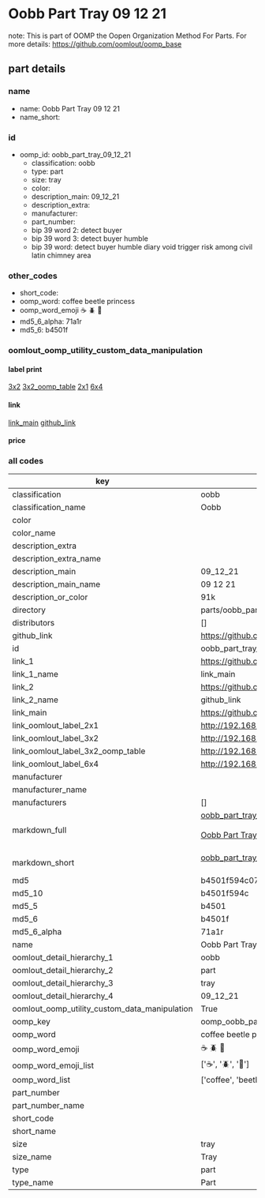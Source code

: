 # Oobb Part Tray 09 12 21  

note: This is part of OOMP the Oopen Organization Method For Parts. For more details: https://github.com/oomlout/oomp_base

##  part details





### name
* name: Oobb Part Tray 09 12 21
* name_short: 
### id
* oomp_id: oobb_part_tray_09_12_21
  * classification: oobb
  * type: part
  * size: tray
  * color: 
  * description_main: 09_12_21
  * description_extra: 
  * manufacturer: 
  * part_number: 
  * bip 39 word 2: detect buyer
  * bip 39 word 3: detect buyer humble
  * bip 39 word: detect buyer humble diary void trigger risk among civil latin chimney area

### other_codes
* short_code: 
* oomp_word: coffee beetle princess
* oomp_word_emoji :coffee: :beetle: :princess:
* md5_6_alpha: 71a1r
* md5_6: b4501f






### oomlout_oomp_utility_custom_data_manipulation
#### label print
[3x2](http://192.168.1.245:1112/?label=oomp%2071a1r)
[3x2_oomp_table](http://192.168.1.107:1112/?label=oomp%2071a1r)
[2x1](http://192.168.1.242:1112/?label=oomp%2071a1r)
[6x4](http://192.168.1.55:1112/?label=oomp%2071a1r)    

#### link

[link_main](https://github.com/oomlout/oomlout_oomp_current_version_messy/tree/main/parts/oobb_part_tray_09_12_21) [github_link](https://github.com/oomlout/oomlout_oomp_part_src/tree/main/parts/oobb_part_tray_09_12_21)                             

#### price







### all codes 
| key | value |  
| --- | --- |  
| classification | oobb |  
| classification_name | Oobb |  
| color |  |  
| color_name |  |  
| description_extra |  |  
| description_extra_name |  |  
| description_main | 09_12_21 |  
| description_main_name | 09 12 21 |  
| description_or_color | 91k |  
| directory | parts/oobb_part_tray_09_12_21 |  
| distributors | [] |  
| github_link | https://github.com/oomlout/oomlout_oomp_part_src/tree/main/parts/oobb_part_tray_09_12_21 |  
| id | oobb_part_tray_09_12_21 |  
| link_1 | https://github.com/oomlout/oomlout_oomp_current_version_messy/tree/main/parts/oobb_part_tray_09_12_21 |  
| link_1_name | link_main |  
| link_2 | https://github.com/oomlout/oomlout_oomp_part_src/tree/main/parts/oobb_part_tray_09_12_21 |  
| link_2_name | github_link |  
| link_main | https://github.com/oomlout/oomlout_oomp_current_version_messy/tree/main/parts/oobb_part_tray_09_12_21 |  
| link_oomlout_label_2x1 | http://192.168.1.242:1112/?label=oomp%2071a1r |  
| link_oomlout_label_3x2 | http://192.168.1.245:1112/?label=oomp%2071a1r |  
| link_oomlout_label_3x2_oomp_table | http://192.168.1.107:1112/?label=oomp%2071a1r |  
| link_oomlout_label_6x4 | http://192.168.1.55:1112/?label=oomp%2071a1r |  
| manufacturer |  |  
| manufacturer_name |  |  
| manufacturers | [] |  
| markdown_full | [oobb_part_tray_09_12_21](https://github.com/oomlout/oomlout_oomp_current_version_messy/tree/main/parts/oobb_part_tray_09_12_21)<br>[](https://github.com/oomlout/oomlout_oomp_current_version_messy/tree/main/parts/oobb_part_tray_09_12_21)<br>[Oobb Part Tray 09 12 21](https://github.com/oomlout/oomlout_oomp_current_version_messy/tree/main/parts/oobb_part_tray_09_12_21)<br><br> |  
| markdown_short | [oobb_part_tray_09_12_21](https://github.com/oomlout/oomlout_oomp_current_version_messy/tree/main/parts/oobb_part_tray_09_12_21)<br><br> |  
| md5 | b4501f594c07f74fa27ac3d4ddc7d9e3 |  
| md5_10 | b4501f594c |  
| md5_5 | b4501 |  
| md5_6 | b4501f |  
| md5_6_alpha | 71a1r |  
| name | Oobb Part Tray 09 12 21 |  
| oomlout_detail_hierarchy_1 | oobb |  
| oomlout_detail_hierarchy_2 | part |  
| oomlout_detail_hierarchy_3 | tray |  
| oomlout_detail_hierarchy_4 | 09_12_21 |  
| oomlout_oomp_utility_custom_data_manipulation | True |  
| oomp_key | oomp_oobb_part_tray_09_12_21 |  
| oomp_word | coffee beetle princess |  
| oomp_word_emoji | :coffee: :beetle: :princess: |  
| oomp_word_emoji_list | [':coffee:', ':beetle:', ':princess:'] |  
| oomp_word_list | ['coffee', 'beetle', 'princess'] |  
| part_number |  |  
| part_number_name |  |  
| short_code |  |  
| short_name |  |  
| size | tray |  
| size_name | Tray |  
| type | part |  
| type_name | Part |  

